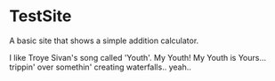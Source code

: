 # TestSite
A basic site that shows a simple addition calculator.

I like Troye Sivan's song called 'Youth'. My Youth! My Youth is Yours... trippin' over somethin' creating waterfalls.. yeah..
